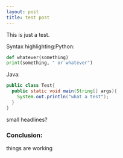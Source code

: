 ```yaml
---
layout: post
title: test post
---
```

This is just a test. 

Syntax highlighting:Python:

```python
def whatever(something)
print(something, " or whatever")
```
Java:
```java
public class Test{
  public static void main(String[] args){
    System.out.println("what a test");
  }
}
```

small headlines?


### Conclusion:

things are working
